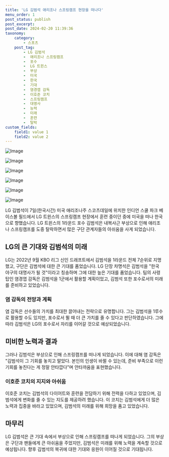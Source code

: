 ```yaml
---
title: 'LG 김범석 애리조나 스프링캠프 현장을 떠나다'
menu_order: 1
post_status: publish
post_excerpt: 
post_date: 2024-02-20 11:39:36
taxonomy:
    category:
        - 스포츠
    post_tag:
        - LG 김범석
        -  애리조나 스프링캠프
        -  포수
        -  LG 트윈스
        -  부상
        -  미국
        -  한국
        -  기대
        -  염경엽 감독
        -  이호준 코치
        -  스프링캠프
        -  대명사
        -  능력
        -  미래
        -  훈련
        -  탈락
custom_fields:
    field1: value 1
    field2: value 2
---
```


![Image](https://imgnews.pstatic.net/image/108/2024/02/20/0003215853_001_20240220054201208.jpg?type=w647)

![Image](https://imgnews.pstatic.net/image/108/2024/02/20/0003215853_002_20240220054201285.jpg?type=w647)

![Image](https://imgnews.pstatic.net/image/108/2024/02/20/0003215853_003_20240220054201347.jpg?type=w647)

![Image](https://imgnews.pstatic.net/image/108/2024/02/20/0003215853_004_20240220054201418.jpg?type=w647)

![Image](https://imgnews.pstatic.net/image/108/2024/02/20/0003215853_005_20240220054201499.jpg?type=w647)

![Image](https://imgnews.pstatic.net/image/108/2024/02/20/0003215853_006_20240220054201542.jpg?type=w647)

LG 김범석이 7일(한국시간) 미국 애리조나주 스코츠데일에 위치한 인디언 스쿨 파크 베이스볼 필드에서 LG 트윈스의 스프링캠프 현장에서 훈련 중이던 중에 미국을 떠나 한국으로 향했습니다. LG 트윈스의 1라운드 포수 김범석은 내복사근 부상으로 인해 애리조나 스프링캠프를 도중 탈락하면서 많은 구단 관계자들의 아쉬움을 사게 되었습니다.
## LG의 큰 기대와 김범석의 미래
LG는 2022년 9월 KBO 리그 신인 드래프트에서 김범석을 1라운드 전체 7순위로 지명했고, 구단은 김범석에 대한 큰 기대를 품었습니다. LG 단장 차명석은 김범석을 "한국 야구의 대명사가 될 것"이라고 칭송하며 그에 대한 높은 기대를 품었습니다. 팀의 사령탑인 염경엽 감독은 김범석을 1군에서 활용할 계획이었고, 김범석 또한 포수로서의 미래를 준비하고 있었습니다.
### 염 감독의 전망과 계획
염 감독은 선수들의 가치를 최대한 끌어내는 전략으로 유명합니다. 그는 김범석을 1루수로 활용할 수도 있지만, 포수로서 뛸 때 더 큰 가치를 줄 수 있다고 판단하였습니다. 그에 따라 김범석은 LG의 포수로서 자리를 이어갈 것으로 예상되었습니다.
## 미비한 노력과 결과
그러나 김범석은 부상으로 인해 스프링캠프를 떠나게 되었습니다. 이에 대해 염 감독은 "김범석이 그 기회를 놓치고 말았다. 본인의 인생이 바뀔 수 있는데, 준비 부족으로 이런 기회를 놓친다는 게 정말 안타깝다"며 안타까움을 표현했습니다.
### 이호준 코치의 지지와 아쉬움
이호준 코치는 김범석의 다이어트와 훈련을 전담하기 위해 전력을 다하고 있었으며, 김범석에게 변화를 줄 수 있는 지도를 제공하려 했습니다. 이 코치는 김범석에게 더 많은 노력과 집중을 바라고 있었으며, 김범석의 미래를 위해 희망을 품고 있었습니다.
## 마무리
LG 김범석은 큰 기대 속에서 부상으로 인해 스프링캠프를 떠나게 되었습니다. 그의 부상은 구단과 팬들에게 큰 아쉬움을 주었지만, 김범석은 미래를 위해 노력을 계속할 것으로 예상됩니다. 향후 김범석의 복귀에 대한 기대와 응원이 이어질 것으로 기대됩니다.
